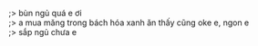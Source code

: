 ;> bùn ngủ quá e ơi<br>
;> a mua măng trong bách hóa xanh ăn thấy cũng oke e, ngon e<br>
;> sắp ngủ chưa e
